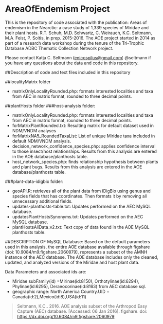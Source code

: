 #  AreaOfEndemism Project

This is the repository of code associated with the publication: Areas of endemism in the Nearctic: a case study of 1,339 species of Miridae and their plant hosts. R.T. Schuh, M.D. Schwartz, C. Weirauch, K.C. Seltmann, M.A. Feist, P. Soltis, in prep. 2015-2016. The AOE project started in 2014 as part of a research data workshop during the tenure of the Tri-Trophic Database ADBC Thematic Collection Network project.

Please contact Katja C. Seltmann (enicospilus@gmail.com) @seltmann if you have any questions about the data and code in this repository.

##Description of code and text files included in this repository

##localityMatrix folder
* matrixOnlyLocalityRounded.php: formats interested localities and taxa from AEC in matrix format, rounded to three decimal points.

##plantHosts folder
###host-analysis folder:
* matrixOnlyLocalityRounded.php: formats interested localities and taxa from AEC in matrix format, rounded to three decimal points.
* forMatrixPlantRounded.txt: Resulting matrix for default dataset used in NDM/VNDM analyses
* forMatrixNA5_RoundedTaxaList: List of unique Miridae taxa included in default NDM/VNDM analysis. 
* decision_network_confidence_species.php: applies confidence interval to those insect/host relationships. Results from this analysis are entered in the AOE database/planthosts table.
* host_network_species.php: finds relationship hypothesis between plants and plant bugs. Results from this analysis are entered in the AOE database/planthosts table.

###plant-data-idigbio folder:
* geoAPI.R: retrieves all of the plant data from iDigBio using genus and species fields that has coordinates. Then formats it by removing all unnecessary additional fields.
* updates-planthosts-table.txt: Updates performed on the AEC MySQL database.
* updatesPlantHostsSynonyms.txt: Updates performed on the AEC MySQL database.
* plantHostsAllData_v2.txt: Text copy of data found in the AOE MySQL planthosts table.

##DESCRIPTION OF MySQL Database:
Based on the default parameters used in this analysis, the entire AOE database available through figshare (doi: 10.6084/m9.figshare.2060979), represents a subset of the AMNH instance of the AEC database. The AOE database includes only the cleaned, updated, and analyzed versions of the Miridae and host plant data.

Data Parameters and associated ids are:
* Miridae subFamily(id) =Mirinae(id:8150), Orthotylinae(id:6294), Phylinae(id:6295), Deraeocorinae(id:8163) from AEC database sql.
* geographic range: North America Country.UID = Canada(id:2),Mexico(id:8),USA(id:11)

>Seltmann, K.C.. 2016. AOE analysis subset of the Arthropod Easy Capture (AEC) database. [Accessed: 06 Jan 2016]. figshare. doi: https://dx.doi.org/10.6084/m9.figshare.2060979



